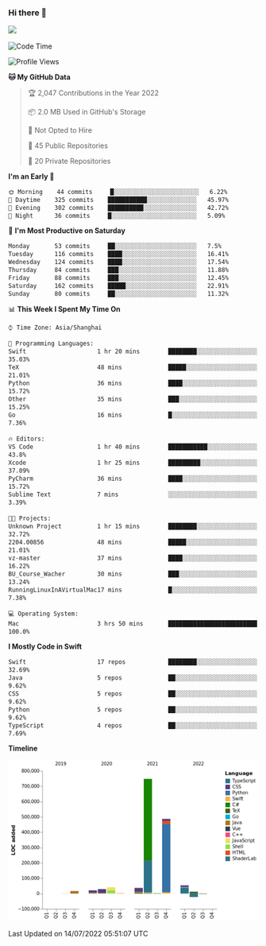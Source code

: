 ### Hi there 👋

<!--
**JJAYCHEN1e/jjaychen1e** is a ✨ _special_ ✨ repository because its `README.md` (this file) appears on your GitHub profile.

Here are some ideas to get you started:

- 🔭 I’m currently working on ...
- 🌱 I’m currently learning ...
- 👯 I’m looking to collaborate on ...
- 🤔 I’m looking for help with ...
- 💬 Ask me about ...
- 📫 How to reach me: ...
- 😄 Pronouns: ...
- ⚡ Fun fact: ...
-->

[![](https://github-readme-stats.vercel.app/api?username=jjaychen1e&show_icons=true)](https://github.com/jjaychen1e/github-readme-stats?count_private=true)

<!--START_SECTION:waka-->
![Code Time](http://img.shields.io/badge/Code%20Time-0%20secs-blue)

![Profile Views](http://img.shields.io/badge/Profile%20Views-0-blue)

**🐱 My GitHub Data** 

> 🏆 2,047 Contributions in the Year 2022
 > 
> 📦 2.0 MB Used in GitHub's Storage 
 > 
> 🚫 Not Opted to Hire
 > 
> 📜 45 Public Repositories 
 > 
> 🔑 20 Private Repositories  
 > 
**I'm an Early 🐤** 

```text
🌞 Morning    44 commits     █░░░░░░░░░░░░░░░░░░░░░░░░   6.22% 
🌆 Daytime    325 commits    ███████████░░░░░░░░░░░░░░   45.97% 
🌃 Evening    302 commits    ██████████░░░░░░░░░░░░░░░   42.72% 
🌙 Night      36 commits     █░░░░░░░░░░░░░░░░░░░░░░░░   5.09%

```
📅 **I'm Most Productive on Saturday** 

```text
Monday       53 commits     ██░░░░░░░░░░░░░░░░░░░░░░░   7.5% 
Tuesday      116 commits    ████░░░░░░░░░░░░░░░░░░░░░   16.41% 
Wednesday    124 commits    ████░░░░░░░░░░░░░░░░░░░░░   17.54% 
Thursday     84 commits     ███░░░░░░░░░░░░░░░░░░░░░░   11.88% 
Friday       88 commits     ███░░░░░░░░░░░░░░░░░░░░░░   12.45% 
Saturday     162 commits    █████░░░░░░░░░░░░░░░░░░░░   22.91% 
Sunday       80 commits     ██░░░░░░░░░░░░░░░░░░░░░░░   11.32%

```


📊 **This Week I Spent My Time On** 

```text
⌚︎ Time Zone: Asia/Shanghai

💬 Programming Languages: 
Swift                    1 hr 20 mins        ████████░░░░░░░░░░░░░░░░░   35.03% 
TeX                      48 mins             █████░░░░░░░░░░░░░░░░░░░░   21.01% 
Python                   36 mins             ████░░░░░░░░░░░░░░░░░░░░░   15.72% 
Other                    35 mins             ███░░░░░░░░░░░░░░░░░░░░░░   15.25% 
Go                       16 mins             █░░░░░░░░░░░░░░░░░░░░░░░░   7.36%

🔥 Editors: 
VS Code                  1 hr 40 mins        ███████████░░░░░░░░░░░░░░   43.8% 
Xcode                    1 hr 25 mins        █████████░░░░░░░░░░░░░░░░   37.09% 
PyCharm                  36 mins             ████░░░░░░░░░░░░░░░░░░░░░   15.72% 
Sublime Text             7 mins              ░░░░░░░░░░░░░░░░░░░░░░░░░   3.39%

🐱‍💻 Projects: 
Unknown Project          1 hr 15 mins        ████████░░░░░░░░░░░░░░░░░   32.72% 
2204.00856               48 mins             █████░░░░░░░░░░░░░░░░░░░░   21.01% 
vz-master                37 mins             ████░░░░░░░░░░░░░░░░░░░░░   16.22% 
BU_Course_Wacher         30 mins             ███░░░░░░░░░░░░░░░░░░░░░░   13.24% 
RunningLinuxInAVirtualMac17 mins             █░░░░░░░░░░░░░░░░░░░░░░░░   7.38%

💻 Operating System: 
Mac                      3 hrs 50 mins       █████████████████████████   100.0%

```

**I Mostly Code in Swift** 

```text
Swift                    17 repos            ████████░░░░░░░░░░░░░░░░░   32.69% 
Java                     5 repos             ██░░░░░░░░░░░░░░░░░░░░░░░   9.62% 
CSS                      5 repos             ██░░░░░░░░░░░░░░░░░░░░░░░   9.62% 
Python                   5 repos             ██░░░░░░░░░░░░░░░░░░░░░░░   9.62% 
TypeScript               4 repos             ██░░░░░░░░░░░░░░░░░░░░░░░   7.69%

```


**Timeline**

![Chart not found](https://raw.githubusercontent.com/JJAYCHEN1e/JJAYCHEN1e/main/charts/bar_graph.png) 


 Last Updated on 14/07/2022 05:51:07 UTC
<!--END_SECTION:waka-->

